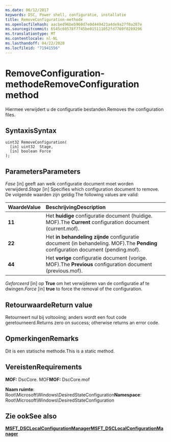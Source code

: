 ```yaml
---
ms.date: 06/12/2017
keywords: DSC, Power shell, configuratie, installatie
title: RemoveConfiguration-methode
ms.openlocfilehash: aacbed96beb960d7e0d449423a4de9a27f0a287e
ms.sourcegitcommit: 6545c60578f7745be015111052fd7769f8289296
ms.translationtype: MT
ms.contentlocale: nl-NL
ms.lasthandoff: 04/22/2020
ms.locfileid: "71941556"
---
```

# <a name="removeconfiguration-method"></a><span data-ttu-id="58fcf-103">RemoveConfiguration-methode</span><span class="sxs-lookup"><span data-stu-id="58fcf-103">RemoveConfiguration method</span></span>

<span data-ttu-id="58fcf-104">Hiermee verwijdert u de configuratie bestanden.</span><span class="sxs-lookup"><span data-stu-id="58fcf-104">Removes the configuration files.</span></span>

## <a name="syntax"></a><span data-ttu-id="58fcf-105">Syntaxis</span><span class="sxs-lookup"><span data-stu-id="58fcf-105">Syntax</span></span>

```mof
uint32 RemoveConfiguration(
  [in] uint32  Stage,
  [in] boolean Force
);
```

## <a name="parameters"></a><span data-ttu-id="58fcf-106">Parameters</span><span class="sxs-lookup"><span data-stu-id="58fcf-106">Parameters</span></span>

<span data-ttu-id="58fcf-107">*Fase* \[in\] geeft aan welk configuratie document moet worden verwijderd.</span><span class="sxs-lookup"><span data-stu-id="58fcf-107">*Stage* \[in\] Specifies which configuration document to remove.</span></span> <span data-ttu-id="58fcf-108">De volgende waarden zijn geldig:</span><span class="sxs-lookup"><span data-stu-id="58fcf-108">The following values are valid:</span></span>

|<span data-ttu-id="58fcf-109">Waarde</span><span class="sxs-lookup"><span data-stu-id="58fcf-109">Value</span></span> |<span data-ttu-id="58fcf-110">Beschrijving</span><span class="sxs-lookup"><span data-stu-id="58fcf-110">Description</span></span> |
|:--- |:---|
|<span data-ttu-id="58fcf-111">**1**</span><span class="sxs-lookup"><span data-stu-id="58fcf-111">**1**</span></span> | <span data-ttu-id="58fcf-112">Het **huidige** configuratie document (huidige. MOF).</span><span class="sxs-lookup"><span data-stu-id="58fcf-112">The **Current** configuration document (current.mof).</span></span> |
|<span data-ttu-id="58fcf-113">**2**</span><span class="sxs-lookup"><span data-stu-id="58fcf-113">**2**</span></span> | <span data-ttu-id="58fcf-114">Het **in behandeling zijnde** configuratie document (in behandeling. MOF).</span><span class="sxs-lookup"><span data-stu-id="58fcf-114">The **Pending** configuration document (pending.mof).</span></span>  |
|<span data-ttu-id="58fcf-115">**4**</span><span class="sxs-lookup"><span data-stu-id="58fcf-115">**4**</span></span> | <span data-ttu-id="58fcf-116">Het **vorige** configuratie document (vorige. MOF).</span><span class="sxs-lookup"><span data-stu-id="58fcf-116">The **Previous** configuration document (previous.mof).</span></span> |

<span data-ttu-id="58fcf-117">*Geforceerd* \[in\] op **True** om het verwijderen van de configuratie af te dwingen.</span><span class="sxs-lookup"><span data-stu-id="58fcf-117">*Force* \[in\] **true** to force the removal of the configuration.</span></span>

## <a name="return-value"></a><span data-ttu-id="58fcf-118">Retourwaarde</span><span class="sxs-lookup"><span data-stu-id="58fcf-118">Return value</span></span>

<span data-ttu-id="58fcf-119">Retourneert nul bij voltooiing; anders wordt een fout code geretourneerd.</span><span class="sxs-lookup"><span data-stu-id="58fcf-119">Returns zero on success; otherwise returns an error code.</span></span>

## <a name="remarks"></a><span data-ttu-id="58fcf-120">Opmerkingen</span><span class="sxs-lookup"><span data-stu-id="58fcf-120">Remarks</span></span>

<span data-ttu-id="58fcf-121">Dit is een statische methode.</span><span class="sxs-lookup"><span data-stu-id="58fcf-121">This is a static method.</span></span>

## <a name="requirements"></a><span data-ttu-id="58fcf-122">Vereisten</span><span class="sxs-lookup"><span data-stu-id="58fcf-122">Requirements</span></span>

<span data-ttu-id="58fcf-123">**MOF:** DscCore. MOF</span><span class="sxs-lookup"><span data-stu-id="58fcf-123">**MOF:** DscCore.mof</span></span>

<span data-ttu-id="58fcf-124">**Naam ruimte**: Root\Microsoft\Windows\DesiredStateConfiguration</span><span class="sxs-lookup"><span data-stu-id="58fcf-124">**Namespace**: Root\Microsoft\Windows\DesiredStateConfiguration</span></span>

## <a name="see-also"></a><span data-ttu-id="58fcf-125">Zie ook</span><span class="sxs-lookup"><span data-stu-id="58fcf-125">See also</span></span>

[<span data-ttu-id="58fcf-126">**MSFT_DSCLocalConfigurationManager**</span><span class="sxs-lookup"><span data-stu-id="58fcf-126">**MSFT_DSCLocalConfigurationManager**</span></span>](msft-dsclocalconfigurationmanager.md)
